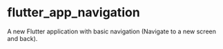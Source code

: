 # flutter_app_navigation

A new Flutter application with basic navigation (Navigate to a new screen and back).

